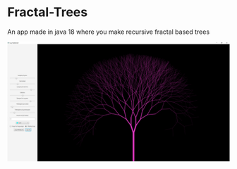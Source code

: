 # Fractal-Trees
An app made in java 18 where you make recursive fractal based trees

[<img src="https://raw.githubusercontent.com/DimseBoms/Fractal-Trees/main/image.png">](https://raw.githubusercontent.com/DimseBoms/Fractal-Trees/main/image.png)
